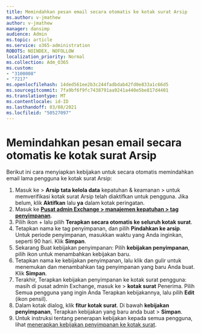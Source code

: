 ```yaml
---
title: Memindahkan pesan email secara otomatis ke kotak surat Arsip
ms.author: v-jmathew
author: v-jmathew
manager: dansimp
audience: Admin
ms.topic: article
ms.service: o365-administration
ROBOTS: NOINDEX, NOFOLLOW
localization_priority: Normal
ms.collection: Adm_O365
ms.custom:
- "3100008"
- "7217"
ms.openlocfilehash: 14ded561ee2b3c244fadbdab42fd0e833a1c66d5
ms.sourcegitcommit: 7fa9bf6f9fc7438791aa9241a440e5be817d4401
ms.translationtype: MT
ms.contentlocale: id-ID
ms.lasthandoff: 03/08/2021
ms.locfileid: "50527097"
---
```

# <a name="automatically-move-email-messages-to-the-archive-mailbox"></a>Memindahkan pesan email secara otomatis ke kotak surat Arsip

Berikut ini cara menyiapkan kebijakan untuk secara otomatis memindahkan email lama pengguna ke kotak surat Arsip:

1. Masuk ke [](https://go.microsoft.com/fwlink/p/?linkid=2077143)  >  **Arsip tata kelola data** kepatuhan & keamanan  >   untuk memverifikasi kotak surat Arsip telah diaktifkan untuk pengguna. Jika belum, klik **Aktifkan** lalu **ya** dalam kotak peringatan.
2. Masuk ke [**Pusat admin Exchange > manajemen kepatuhan > tag penyimpanan**](https://go.microsoft.com/fwlink/?linkid=2059104).
3. Pilih ikon + lalu pilih **Terapkan secara otomatis ke seluruh kotak surat**.
4. Tetapkan nama ke tag penyimpanan, dan pilih **Pindahkan ke arsip**. Untuk periode penyimpanan, masukkan waktu yang Anda inginkan, seperti 90 hari. Klik **Simpan**.
5. Sekarang Buat kebijakan penyimpanan: Pilih **kebijakan penyimpanan**, pilih ikon untuk menambahkan kebijakan baru.
6. Tetapkan nama ke kebijakan penyimpanan, lalu klik dan gulir untuk menemukan dan menambahkan tag penyimpanan yang baru Anda buat. Klik **Simpan**.
7. Terakhir, Terapkan kebijakan penyimpanan ke kotak surat pengguna: masih di pusat admin Exchange, masuk ke   >  **kotak surat** Penerima. Pilih Semua pengguna yang ingin Anda Terapkan kebijakannya, lalu pilih **Edit** (ikon pensil).
8. Dalam kotak dialog, klik **fitur kotak surat**. Di bawah **kebijakan penyimpanan**, Terapkan kebijakan yang baru anda buat > **Simpan**.
9. Untuk instruksi tentang penerapan kebijakan kepada semua pengguna, lihat [menerapkan kebijakan penyimpanan ke kotak surat](https://docs.microsoft.com/exchange/security-and-compliance/messaging-records-management/apply-retention-policy).
